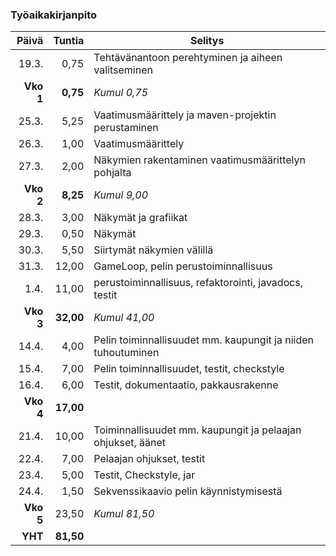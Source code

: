 ### Työaikakirjanpito

|Päivä    |Tuntia   |Selitys                                                     |
|--------:|--------:|------------------------------------------------------------|
|19.3.    |0,75     |Tehtävänantoon perehtyminen ja aiheen valitseminen          |
|**Vko 1**|**0,75** |*Kumul 0,75*                                                |
|25.3.    |5,25     |Vaatimusmäärittely ja maven-projektin perustaminen          |
|26.3.    |1,00     |Vaatimusmäärittely                                          |
|27.3.    |2,00     |Näkymien rakentaminen vaatimusmäärittelyn pohjalta          |
|**Vko 2**|**8,25** |*Kumul 9,00*                                                |
|28.3.    |3,00     |Näkymät ja grafiikat                                        |
|29.3.    |0,50     |Näkymät                                                     |
|30.3.    |5,50     |Siirtymät näkymien välillä                                  |
|31.3.    |12,00    |GameLoop, pelin perustoiminnallisuus                        |
|1.4.     |11,00    |perustoiminnallisuus, refaktorointi, javadocs, testit       |
|**Vko 3**|**32,00**|*Kumul 41,00*                                               |
|14.4.    |4,00     |Pelin toiminnallisuudet mm. kaupungit ja niiden tuhoutuminen|
|15.4.    |7,00     |Pelin toiminnallisuudet, testit, checkstyle                 |
|16.4.    |6,00     |Testit, dokumentaatio, pakkausrakenne                       |
|**Vko 4**|**17,00**|                                                            |
|21.4.    |10,00    |Toiminnallisuudet mm. kaupungit ja pelaajan ohjukset, äänet |
|22.4.    |7,00     |Pelaajan ohjukset, testit                                   |
|23.4.    |5,00     |Testit, Checkstyle, jar                                     |
|24.4.    |1,50     |Sekvenssikaavio pelin käynnistymisestä                      |
|**Vko 5**|23,50    |*Kumul 81,50*                                               |
|**YHT**  |**81,50**|                                                            |
